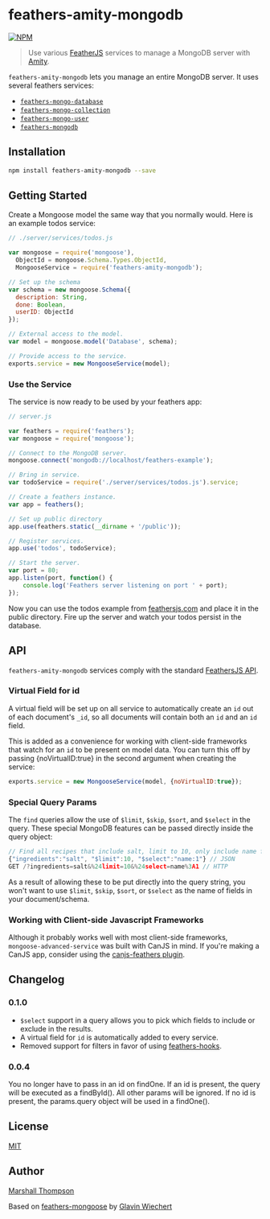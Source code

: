 feathers-amity-mongodb
=========================

[![NPM](https://nodei.co/npm/feathers-amity-mongodb.png?downloads=true&stars=true)](https://nodei.co/npm/feathers-amity-mongodb/)


> Use various [FeatherJS](https://github.com/feathersjs) services to manage a MongoDB server with [Amity](https://www.npmjs.com/package/amity).
 
`feathers-amity-mongodb` lets you manage an entire MongoDB server.  It uses several feathers services:

* [`feathers-mongo-database`]()
* [`feathers-mongo-collection`]()
* [`feathers-mongo-user`]()
* [`feathers-mongodb`]()


## Installation

```bash
npm install feathers-amity-mongodb --save
```

## Getting Started

Create a Mongoose model the same way that you normally would.  Here is an example todos service:

```js
// ./server/services/todos.js

var mongoose = require('mongoose'),
  ObjectId = mongoose.Schema.Types.ObjectId,
  MongooseService = require('feathers-amity-mongodb');

// Set up the schema
var schema = new mongoose.Schema({
  description: String,
  done: Boolean,
  userID: ObjectId
});

// External access to the model.
var model = mongoose.model('Database', schema);

// Provide access to the service.
exports.service = new MongooseService(model);
```

### Use the Service

The service is now ready to be used by your feathers app:

```js
// server.js

var feathers = require('feathers');
var mongoose = require('mongoose');

// Connect to the MongoDB server.
mongoose.connect('mongodb://localhost/feathers-example');

// Bring in service.
var todoService = require('./server/services/todos.js').service;

// Create a feathers instance.
var app = feathers();

// Set up public directory
app.use(feathers.static(__dirname + '/public'));

// Register services.
app.use('todos', todoService);

// Start the server.
var port = 80;
app.listen(port, function() {
	console.log('Feathers server listening on port ' + port);
});
```

Now you can use the todos example from [feathersjs.com](http://feathersjs.com) and place it in the public directory.  Fire up the server and watch your todos persist in the database.


## API

`feathers-amity-mongodb` services comply with the standard [FeathersJS API](http://feathersjs.com/api/#).

### Virtual Field for id
A virtual field will be set up on all service to automatically create an `id` out of each document's `_id`, so all documents will contain both an `id` and an `id` field.

This is added as a convenience for working with client-side frameworks that watch for an `id` to be present on model data. You can turn this off by passing {noVirtualID:true} in the second argument when creating the service:

```js
exports.service = new MongooseService(model, {noVirtualID:true});
```

### Special Query Params
The `find` queries allow the use of `$limit`, `$skip`, `$sort`, and `$select` in the query.  These special MongoDB features can be passed directly inside the query object:

```js
// Find all recipes that include salt, limit to 10, only include name field.
{"ingredients":"salt", "$limit":10, "$select":"name:1"} // JSON
GET /?ingredients=salt&%24limit=10&%24select=name%3A1 // HTTP
```

As a result of allowing these to be put directly into the query string, you won't want to use `$limit`, `$skip`, `$sort`, or `$select` as the name of fields in your document/schema.

### Working with Client-side Javascript Frameworks
Although it probably works well with most client-side frameworks, `mongoose-advanced-service` was built with CanJS in mind.  If you're making a CanJS app, consider using the [canjs-feathers plugin](https://github.com/feathersjs/canjs-feathers).


## Changelog

### 0.1.0
* `$select` support in a query allows you to pick which fields to include or exclude in the results.
* A virtual field for `id` is automatically added to every service.
* Removed support for filters in favor of using [feathers-hooks](https://www.npmjs.com/package/feathers-hooks).

### 0.0.4
You no longer have to pass in an id on findOne.  If an id is present, the query will be executed as a findById().  All other params will be ignored.  If no id is present, the params.query object will be used in a findOne().

## License

[MIT](LICENSE)

## Author

[Marshall Thompson](https://github.com/marshallswain)

Based on [feathers-mongoose](https://github.com/feathersjs/feathers-mongoose) by [Glavin Wiechert](https://github.com/Glavin001)
